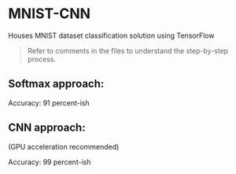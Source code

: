 # MNIST-CNN
Houses MNIST dataset classification solution using TensorFlow

> Refer to comments in the files to understand the step-by-step process.

## Softmax approach:

Accuracy: 91 percent-ish 

## CNN approach:

(GPU acceleration recommended) 

Accuracy: 99 percent-ish
